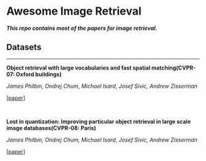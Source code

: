 # Awesome Image Retrieval

***This repo contains most of the papers for image retrieval.***

## Datasets

***

**Object retrieval with large vocabularies and fast spatial matching(CVPR-07: Oxford buildings)**

*James Philbin, Ondrej Chum, Michael Isard, Josef Sivic, Andrew Zisserman*

[[paper](http://www.michaelisard.com/pubs/philbin07.pdf)]

<br>

**Lost in quantization: Improving particular object retrieval in large scale image databases(CVPR-08: Paris)**

*James Philbin, Ondrej Chum, Michael Isard, Josef Sivic, Andrew Zisserman*

[[paper](https://d1wqtxts1xzle7.cloudfront.net/33424505/philbin08-with-cover-page-v2.pdf?Expires=1630245876&Signature=RZRnbUYWcqplGfQQGqJj8dffPujE23cIqiyubH8BkftR5rFWcOOc6CvkjJbMqYHxqxSh21akTeHOsyBfJy5JS5ZXrafNBzbwCAsxeYACTMQ6zn5oASiepxCzZdQYaH9l-2DSzdZoZTs4LzdPUEFVcw1ew19fYj~BialW4JP5TJ-gEnz~3mFSbfido-QvTDXVjDoFFIFpN8zdPV1SQJFLIUQ4um9H9Q~a~W50xJZtJqy~FbgL-fx9PYKqORGY56RjBVQW-yBvxLvM5rSPdgEF55h9aB0bK4VUuzcRWVm9sU2lQEoQwIHYFXntt~rZwREtW-fzgts~3gT-1NjNhtr9qA__&Key-Pair-Id=APKAJLOHF5GGSLRBV4ZA)]

